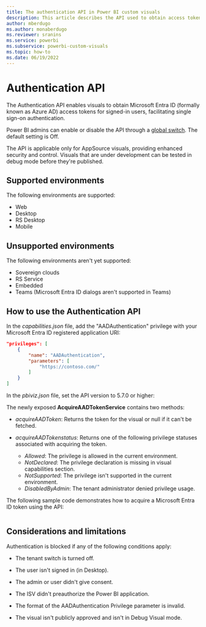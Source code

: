 ```yaml
---
title: The authentication API in Power BI custom visuals
description: This article describes the API used to obtain access tokens for single sign-on (SSO) users.
author: mberdugo
ms.author: monaberdugo
ms.reviewer: sranins
ms.service: powerbi
ms.subservice: powerbi-custom-visuals
ms.topic: how-to
ms.date: 06/19/2022
---
```


# Authentication API

The Authentication API enables visuals to obtain Microsoft Entra ID (formally known as Azure AD) access tokens for signed-in users, facilitating single sign-on authentication.

Power BI admins can enable or disable the API through a [global switch](/fabric/admin/organizational-visuals). The default setting is Off.

The API is applicable only for AppSource visuals, providing enhanced security and control. Visuals that are under development can be tested in debug mode before they're published.

## Supported environments

The following environments are supported:

* Web
* Desktop
* RS Desktop
* Mobile

## Unsupported environments

The following environments aren't yet supported:

* Sovereign clouds
* RS Service
* Embedded
* Teams (Microsoft Entra ID dialogs aren't supported in Teams)

## How to use the Authentication API

In the *capabilities.json* file, add the "AADAuthentication" privilege with your Microsoft Entra ID registered application URI:

```json
"privileges": [
    {
        "name": "AADAuthentication",
        "parameters": [
            "https://contoso.com/"
        ]
    }
]
```

In the *pbiviz.json* file, set the API version to 5.7.0 or higher:

The newly exposed **AcquireAADTokenService** contains two methods:

* *acquireAADToken*: Returns the token for the visual or null if it can't be fetched.
* *acquireAADTokenstatus*: Returns one of the following privilege statuses associated with acquiring the token.

  * *Allowed*: The privilege is allowed in the current environment.
  * *NotDeclared*: The privilege declaration is missing in visual capabilities section.
  * *NotSupported*: The privilege isn't supported in the current environment.
  * *DisabledByAdmin*: The tenant administrator denied privilege usage.

The following sample code demonstrates how to acquire a Microsoft Entra ID token using the API:

```typescript
```

## Considerations and limitations

Authentication is blocked if any of the following conditions apply:​

* The tenant switch is turned off.

* The user isn't signed in (in Desktop).

* The admin or user didn't give consent.

* The ISV didn't preauthorize the Power BI application.

* The format of the AADAuthentication Privilege parameter is invalid.

* The visual isn't publicly approved and isn't in Debug Visual mode.
